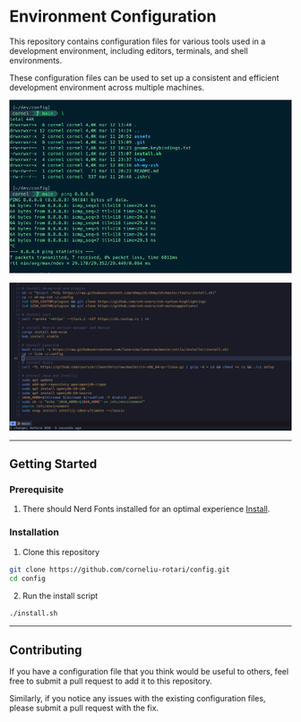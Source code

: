 # Environment Configuration

This repository contains configuration files for various tools used in a development environment, including editors, terminals, and shell environments.

These configuration files can be used to set up a consistent and efficient development environment across multiple machines.

![](./assets/terminal.png)


![](./assets/editor.png)

---

## Getting Started

### Prerequisite

1. There should Nerd Fonts installed for an optimal experience [Install](https://www.nerdfonts.com/).

### Installation

1.  Clone this repository

```bash
git clone https://github.com/corneliu-rotari/config.git
cd config
```

2. Run the install script

```bash
./install.sh
```

---

## Contributing

If you have a configuration file that you think would be useful to others, feel free to submit a pull request to add it to this repository.

Similarly, if you notice any issues with the existing configuration files, please submit a pull request with the fix.
